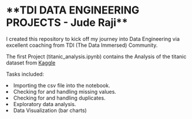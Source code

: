 <h1>**TDI DATA ENGINEERING PROJECTS - Jude Raji**</h1>
<p>I created this repository to kick off my journey into Data Engineering via excellent coaching from TDI (The Data Immersed) Community.</p>
<p>The first Project (titanic_analysis.ipynb) contains the Analysis of the titanic dataset from <a href="https://www.kaggle.com/datasets/brendan45774/test-file">Kaggle</a></p>
<p>Tasks included:</p>
<li> Importing the csv file into the notebook.</li>
<li> Checking for and handling missing values.</li>
<li> Checking for and handling duplicates.</li>
<li> Exploratory data analysis.</li>
<li> Data Visualization (bar charts)</li>

